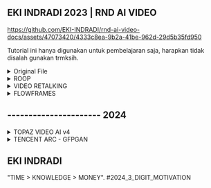 ## EKI INDRADI 2023 | RND AI VIDEO 

https://github.com/EKI-INDRADI/rnd-ai-video-docs/assets/47073420/4333c8ea-9b2a-41be-962d-29d5b35fd950

Tutorial ini hanya digunakan untuk pembelajaran saja, harapkan tidak disalah gunakan trmksih.

<details>
  <summary>Original File</summary>

https://github.com/EKI-INDRADI/rnd-ai-video-docs/assets/47073420/8cbb26cf-b37b-49f0-830c-48db09ab28dc

[VIDEO](https://www.youtube.com/watch?v=-R-TvrdyYxs)

![___2984248520521109861_7959880316](https://github.com/EKI-INDRADI/rnd-ai-video-docs/assets/47073420/c6c3c2dd-181f-4b29-9c8f-a5bc3001237a)

[PICTURE](https://www.instagram.com/jeonjongseo_fanpage)

https://github.com/EKI-INDRADI/rnd-ai-video-docs/blob/main/__MONEY_HEIST_KOREA_TOKYO_DUBBED_INDONESIAN.wav

[AUDIO](https://www.netflix.com)

```sh

Description :

from_video : Nita Gunawan
to_video : Jeon Jong-seo
to_audio : Dubbed indonesia - Tokyo (Money Heist Korea - Netflix)

```

</details>

<details>
  <summary>ROOP</summary>

https://github.com/EKI-INDRADI/rnd-ai-video-docs/assets/47073420/f4843327-c787-4ce3-b4e6-25bd087bd223

[GITHUB](https://github.com/s0md3v/roop)

```sh

Tutorial :

baca readme.md dokumentasi terkait ya jangan males

```

</details>

<details>
  <summary>VIDEO RETALKING</summary>

https://github.com/EKI-INDRADI/rnd-ai-video-docs/assets/47073420/f22400cd-3af2-4a24-9481-cd7ff7fe504d


[GITHUB](https://github.com/OpenTalker/video-retalking)

```sh

Tutorial :

baca readme.md dokumentasi terkait ya jangan males

```

</details>



<details>
  <summary>FLOWFRAMES</summary>

https://github.com/EKI-INDRADI/rnd-ai-video-docs/assets/47073420/a4e7826c-7dfe-40d4-ba63-2280fd67a2cc

[GITHUB](https://github.com/n00mkrad/flowframes)

```sh

Tutorial :

baca readme.md dokumentasi terkait ya jangan males

```

</details>

## ---------------------- 2024

<details>
  <summary>TOPAZ VIDEO AI v4</summary
                              
[TOPAZ VIDEO AI](https://www.topazlabs.com/topaz-video-ai)

alternative :

[REAL-ESRGAN](https://github.com/xinntao/Real-ESRGAN-ncnn-vulkan)
[REALSR]](https://github.com/nihui/realsr-ncnn-vulkan)


```sh

Tutorial :

baca readme.md dokumentasi terkait ya jangan males

```

</details>

<details>
  <summary>TENCENT ARC - GFPGAN</summary>

https://github.com/EKI-INDRADI/rnd-ai-video-docs/assets/47073420/586bbab8-bddb-4300-91d3-3b3a6dc89397

[GITHUB](https://github.com/TencentARC/GFPGAN)

```sh

Tutorial :

baca readme.md dokumentasi terkait ya jangan males

```

</details>


## EKI INDRADI

"TIME > KNOWLEDGE > MONEY". #2024_3_DIGIT_MOTIVATION

